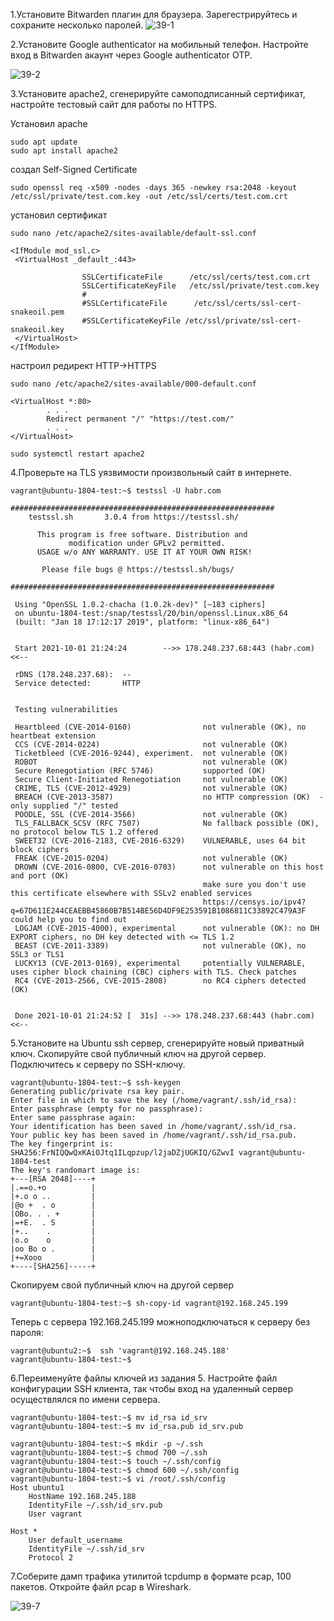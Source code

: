 1.Установите Bitwarden плагин для браузера. Зарегестрируйтесь и сохраните несколько паролей.
![39-1](39-1.png)

2.Установите Google authenticator на мобильный телефон. Настройте вход в Bitwarden акаунт через Google authenticator OTP.

![39-2](39-2.png)

3.Установите apache2, сгенерируйте самоподписанный сертификат, настройте тестовый сайт для работы по HTTPS.

Установил apache
```
sudo apt update
sudo apt install apache2
```
создал  Self-Signed Certificate
```
sudo openssl req -x509 -nodes -days 365 -newkey rsa:2048 -keyout /etc/ssl/private/test.com.key -out /etc/ssl/certs/test.com.crt
```

установил сертификат
```
sudo nano /etc/apache2/sites-available/default-ssl.conf

<IfModule mod_ssl.c>
 <VirtualHost _default_:443>       

                SSLCertificateFile      /etc/ssl/certs/test.com.crt
                SSLCertificateKeyFile   /etc/ssl/private/test.com.key
                #
                #SSLCertificateFile      /etc/ssl/certs/ssl-cert-snakeoil.pem
                #SSLCertificateKeyFile /etc/ssl/private/ssl-cert-snakeoil.key
 </VirtualHost>
</IfModule>
```
настроил редирект HTTP->HTTPS
```
sudo nano /etc/apache2/sites-available/000-default.conf

<VirtualHost *:80>
        . . .
        Redirect permanent "/" "https://test.com/"
        . . .
</VirtualHost>

sudo systemctl restart apache2
```



4.Проверьте на TLS уязвимости произвольный сайт в интернете.
```
vagrant@ubuntu-1804-test:~$ testssl -U habr.com

###########################################################
    testssl.sh       3.0.4 from https://testssl.sh/

      This program is free software. Distribution and
             modification under GPLv2 permitted.
      USAGE w/o ANY WARRANTY. USE IT AT YOUR OWN RISK!

       Please file bugs @ https://testssl.sh/bugs/

###########################################################

 Using "OpenSSL 1.0.2-chacha (1.0.2k-dev)" [~183 ciphers]
 on ubuntu-1804-test:/snap/testssl/20/bin/openssl.Linux.x86_64
 (built: "Jan 18 17:12:17 2019", platform: "linux-x86_64")


 Start 2021-10-01 21:24:24        -->> 178.248.237.68:443 (habr.com) <<--

 rDNS (178.248.237.68):  --
 Service detected:       HTTP


 Testing vulnerabilities

 Heartbleed (CVE-2014-0160)                not vulnerable (OK), no heartbeat extension
 CCS (CVE-2014-0224)                       not vulnerable (OK)
 Ticketbleed (CVE-2016-9244), experiment.  not vulnerable (OK)
 ROBOT                                     not vulnerable (OK)
 Secure Renegotiation (RFC 5746)           supported (OK)
 Secure Client-Initiated Renegotiation     not vulnerable (OK)
 CRIME, TLS (CVE-2012-4929)                not vulnerable (OK)
 BREACH (CVE-2013-3587)                    no HTTP compression (OK)  - only supplied "/" tested
 POODLE, SSL (CVE-2014-3566)               not vulnerable (OK)
 TLS_FALLBACK_SCSV (RFC 7507)              No fallback possible (OK), no protocol below TLS 1.2 offered
 SWEET32 (CVE-2016-2183, CVE-2016-6329)    VULNERABLE, uses 64 bit block ciphers
 FREAK (CVE-2015-0204)                     not vulnerable (OK)
 DROWN (CVE-2016-0800, CVE-2016-0703)      not vulnerable on this host and port (OK)
                                           make sure you don't use this certificate elsewhere with SSLv2 enabled services
                                           https://censys.io/ipv4?q=67D611E244CEAEBB45860B7B514BE56D4DF9E253591B1086811C33892C479A3F could help you to find out
 LOGJAM (CVE-2015-4000), experimental      not vulnerable (OK): no DH EXPORT ciphers, no DH key detected with <= TLS 1.2
 BEAST (CVE-2011-3389)                     not vulnerable (OK), no SSL3 or TLS1
 LUCKY13 (CVE-2013-0169), experimental     potentially VULNERABLE, uses cipher block chaining (CBC) ciphers with TLS. Check patches
 RC4 (CVE-2013-2566, CVE-2015-2808)        no RC4 ciphers detected (OK)


 Done 2021-10-01 21:24:52 [  31s] -->> 178.248.237.68:443 (habr.com) <<--
```





5.Установите на Ubuntu ssh сервер, сгенерируйте новый приватный ключ. Скопируйте свой публичный ключ на другой сервер. Подключитесь к серверу по SSH-ключу.
```
vagrant@ubuntu-1804-test:~$ ssh-keygen
Generating public/private rsa key pair.
Enter file in which to save the key (/home/vagrant/.ssh/id_rsa):
Enter passphrase (empty for no passphrase):
Enter same passphrase again:
Your identification has been saved in /home/vagrant/.ssh/id_rsa.
Your public key has been saved in /home/vagrant/.ssh/id_rsa.pub.
The key fingerprint is:
SHA256:FrNIQQwQxKAiOJtq1ILqpzup/l2jaDZjUGKIQ/GZwvI vagrant@ubuntu-1804-test
The key's randomart image is:
+---[RSA 2048]----+
|.==o.+o          |
|+.o o ..         |
|@o +  . o        |
|OBo. . . +       |
|=+E.  . S        |
|+..    .         |
|o.o    o         |
|oo Bo o .        |
|+=Xooo           |
+----[SHA256]-----+
```

Скопируем свой публичный ключ на другой сервер
```
vagrant@ubuntu-1804-test:~$ sh-copy-id vagrant@192.168.245.199
```
Теперь с сервера 192.168.245.199 можноподключаться к серверу без пароля:

```
vagrant@ubuntu2:~$  ssh 'vagrant@192.168.245.188'
vagrant@ubuntu-1804-test:~$ 
```

6.Переименуйте файлы ключей из задания 5. Настройте файл конфигурации SSH клиента, так чтобы вход на удаленный сервер осуществлялся по имени сервера.
```
vagrant@ubuntu-1804-test:~$ mv id_rsa id_srv
vagrant@ubuntu-1804-test:~$ mv id_rsa.pub id_srv.pub

vagrant@ubuntu-1804-test:~$ mkdir -p ~/.ssh 
vagrant@ubuntu-1804-test:~$ chmod 700 ~/.ssh
vagrant@ubuntu-1804-test:~$ touch ~/.ssh/config 
vagrant@ubuntu-1804-test:~$ chmod 600 ~/.ssh/config
vagrant@ubuntu-1804-test:~$ vi /root/.ssh/config
Host ubuntu1
    HostName 192.168.245.188
    IdentityFile ~/.ssh/id_srv.pub
    User vagrant

Host *
    User default_username
    IdentityFile ~/.ssh/id_srv
    Protocol 2
```


7.Соберите дамп трафика утилитой tcpdump в формате pcap, 100 пакетов. Откройте файл pcap в Wireshark.

![39-7](39-7.png)
